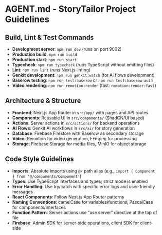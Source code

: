 # AGENT.md - StoryTailor Project Guidelines

## Build, Lint & Test Commands
- **Development server**: `npm run dev` (runs on port 9002)
- **Production build**: `npm run build`
- **Production start**: `npm run start`
- **Typecheck**: `npm run typecheck` (runs TypeScript without emitting files)
- **Lint**: `npm run lint` (runs Next.js linting)
- **Genkit development**: `npm run genkit:watch` (for AI flows development)
- **Baserow testing**: `npm run test:baserow` or `npm run test:baserow-auth`
- **Video rendering**: `npm run remotion:render` (fast: `remotion:render:fast`)

## Architecture & Structure
- **Frontend**: Next.js App Router in `src/app/` with pages and API routes
- **Components**: Reusable UI in `src/components/` (ShadCN/UI based)
- **Actions**: Server actions in `src/actions/` for backend operations
- **AI Flows**: Genkit AI workflows in `src/ai/` for story generation
- **Database**: Firebase Firestore with Baserow as secondary storage
- **Video**: Remotion for video generation, FFmpeg for processing
- **Storage**: Firebase Storage for media files, MinIO for object storage

## Code Style Guidelines
- **Imports**: Absolute imports using `@/` path alias (e.g., `import { Component } from '@/components/Component'`)
- **Types**: Use TypeScript interfaces and types; strict mode is enabled
- **Error Handling**: Use try/catch with specific error logs and user-friendly messages
- **React Components**: Follow Next.js App Router patterns
- **Naming Conventions**: camelCase for variables/functions, PascalCase for components/interfaces
- **Function Pattern**: Server actions use "use server" directive at the top of file
- **Firebase**: Admin SDK for server-side operations, client SDK for client-side